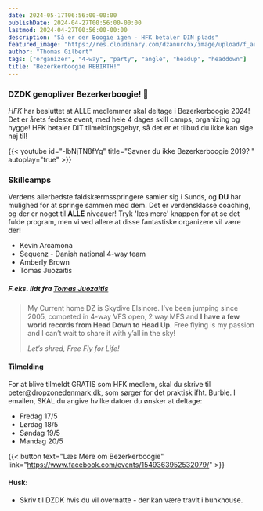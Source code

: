 ```yaml
---
date: 2024-05-17T06:56:00-00:00
publishDate: 2024-04-27T00:56:00-00:00
lastmod: 2024-04-27T00:56:00-00:00
description: "Så er der Boogie igen - HFK betaler DIN plads"
featured_image: "https://res.cloudinary.com/dzanurchx/image/upload/f_auto,q_auto/v1/hfksource/images/tjplkwihpgnemalyttl9"
author: "Thomas Gilbert"
tags: ["organizer", "4-way", "party", "angle", "headup", "headdown"]
title: "Bezerkerboogie REBIRTH!"
---
```


### DZDK genopliver Bezerkerboogie! 🤘
*HFK* har besluttet at ALLE medlemmer skal deltage i Bezerkerboogie 2024! Det er årets fedeste event, med hele 4 dages skill camps, organizing og hygge! HFK betaler DIT tilmeldingsgebyr, så det er et tilbud du ikke kan sige nej til!

{{< youtube id="-lbNjTN8fYg" title="Savner du ikke Bezerkerboogie 2019? " autoplay="true" >}}

### Skillcamps
Verdens allerbedste faldskærmsspringere samler sig i Sunds, og **DU** har mulighed for at springe sammen med dem. Det er verdensklasse coaching, og der er noget til **ALLE** niveauer! Tryk 'læs mere' knappen for at se det fulde program, men vi ved allere at disse fantastiske organizere vil være der!

* Kevin Arcamona
* Sequenz - Danish national 4-way team
* Amberly Brown
* Tomas Juozaitis

##### F.eks. lidt fra [ Tomas Juozaitis ](https://www.facebook.com/tomas.juozaitis)
> My Current home DZ is Skydive Elsinore.
I’ve been jumping since 2005, competed in 4-way VFS open, 2 way MFS and **I have a few world records from Head Down to Head Up.** 
Free flying is my passion and I can’t wait to share it with y’all in the sky! 
>
> *Let’s shred, Free Fly for Life!*

#### Tilmelding
For at blive tilmeldt GRATIS som HFK medlem, skal du skrive til peter@dropzonedenmark.dk, som sørger for det praktisk ifht. Burble. I emailen, SKAL du angive hvilke datoer du ønsker at deltage:
* Fredag 17/5
* Lørdag 18/5
* Søndag 19/5
* Mandag 20/5

{{< button text="Læs Mere om Bezerkerboogie" link="https://www.facebook.com/events/1549363952532079/" >}}

#### Husk:
* Skriv til DZDK hvis du vil overnatte - der kan være travlt i bunkhouse.
